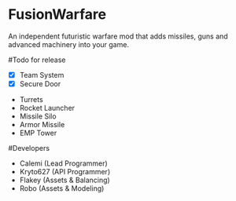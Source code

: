 # FusionWarfare

An independent futuristic warfare mod that adds missiles, guns and advanced machinery into your game.

#Todo for release

* [X] Team System
* [X] Secure Door
* Turrets
* Rocket Launcher
* Missile Silo
* Armor Missile
* EMP Tower

#Developers

* Calemi (Lead Programmer)
* Kryto627 (API Programmer)
* Flakey (Assets & Balancing)
* Robo (Assets & Modeling)
